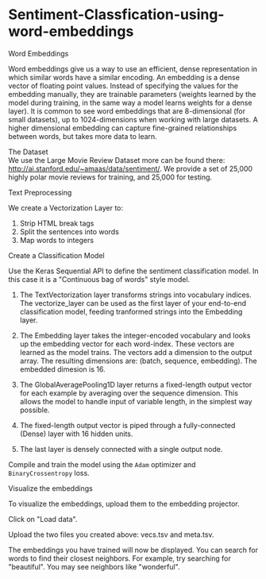 # Sentiment-Classfication-using-word-embeddings

Word Embeddings

Word embeddings give us a way to use an efficient, dense representation in which similar words have a similar encoding. An embedding is a dense vector of floating point values. Instead of specifying the values for the embedding manually, they are trainable parameters (weights learned by the model during training, in the same way a model learns weights for a dense layer). It is common to see word embeddings that are 8-dimensional (for small datasets), up to 1024-dimensions when working with large datasets. A higher dimensional embedding can capture fine-grained relationships between words, but takes more data to learn.


The Dataset  
We use the  Large Movie Review Dataset more can be found there: http://ai.stanford.edu/~amaas/data/sentiment/. We provide a set of 25,000 highly polar movie reviews for training, and 25,000 for testing. 

Text Preprocessing

We create a Vectorization Layer to:
1. Strip HTML break tags
2. Split the sentences into words
3. Map words to integers

Create a Classification Model

Use the Keras Sequential API to define the sentiment classification model. In this case it is a "Continuous bag of words" style model.

1. The TextVectorization layer transforms strings into vocabulary indices. The vectorize_layer can be used as the first layer of your end-to-end classification model, feeding tranformed strings into the Embedding layer.

2. The Embedding layer takes the integer-encoded vocabulary and looks up the embedding vector for each word-index. These vectors are learned as the model trains. The vectors add a dimension to the output array. The resulting dimensions are: (batch, sequence, embedding). The embedded dimesion is 16.

3. The GlobalAveragePooling1D layer returns a fixed-length output vector for each example by averaging over the sequence dimension. This allows the model to handle input of variable length, in the simplest way possible.

4. The fixed-length output vector is piped through a fully-connected (Dense) layer with 16 hidden units.

5. The last layer is densely connected with a single output node.

Compile and train the model using the `Adam` optimizer and `BinaryCrossentropy` loss. 

Visualize the embeddings

To visualize the embeddings, upload them to the embedding projector.

Click on "Load data".

Upload the two files you created above: vecs.tsv and meta.tsv.

The embeddings you have trained will now be displayed. You can search for words to find their closest neighbors. For example, try searching for "beautiful". You may see neighbors like "wonderful".


